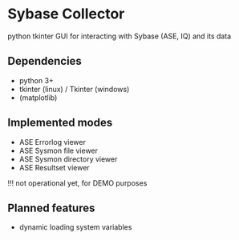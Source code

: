 # Sybase Collector
python tkinter GUI for interacting with Sybase (ASE, IQ) and its data

## Dependencies

- python 3+
- tkinter (linux) / Tkinter (windows)
- (matplotlib)

## Implemented modes

- ASE Errorlog viewer
- ASE Sysmon file viewer
- ASE Sysmon directory viewer
- ASE Resultset viewer

!!! not operational yet, for DEMO purposes

## Planned features

- dynamic loading system variables
